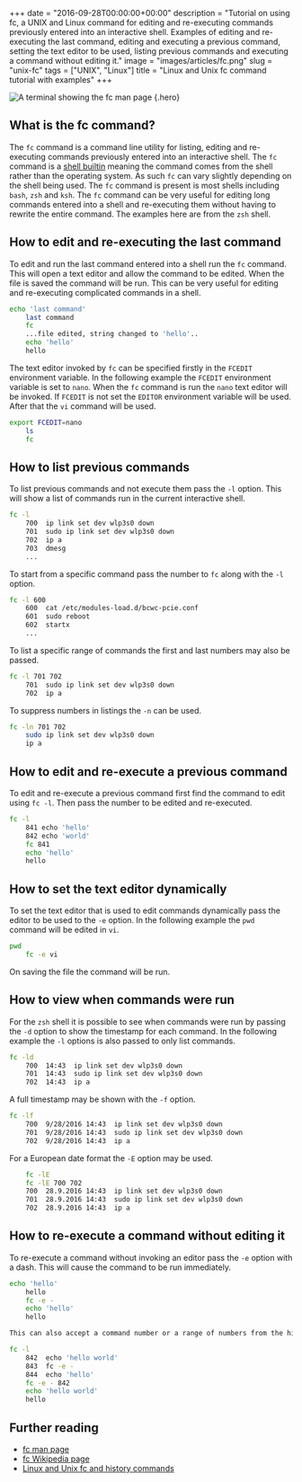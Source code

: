 +++
date = "2016-09-28T00:00:00+00:00"
description = "Tutorial on using fc, a UNIX and Linux command for editing and re-executing commands previously entered into an interactive shell. Examples of editing and re-executing the last command, editing and executing a previous command, setting the text editor to be used, listing previous commands and executing a command without editing it."
image = "images/articles/fc.png"
slug = "unix-fc"
tags = ["UNIX", "Linux"]
title = "Linux and Unix fc command tutorial with examples"
+++

<!-- prettier-ignore -->
![A terminal showing the fc man page][2]
{.hero}

## What is the fc command?

The `fc` command is a command line utility for listing, editing and re-executing
commands previously entered into an interactive shell. The `fc` command is a
[shell builtin][3] meaning the command comes from the shell rather than the
operating system. As such `fc` can vary slightly depending on the shell being
used. The `fc` command is present is most shells including `bash`, `zsh` and
`ksh`. The `fc` command can be very useful for editing long commands entered
into a shell and re-executing them without having to rewrite the entire command.
The examples here are from the `zsh` shell.

## How to edit and re-executing the last command

To edit and run the last command entered into a shell run the `fc` command. This
will open a text editor and allow the command to be edited. When the file is
saved the command will be run. This can be very useful for editing and
re-executing complicated commands in a shell.

```sh
echo 'last command'
    last command
    fc
    ...file edited, string changed to 'hello'..
    echo 'hello'
    hello
```

The text editor invoked by `fc` can be specified firstly in the `FCEDIT`
environment variable. In the following example the `FCEDIT` environment variable
is set to `nano`. When the `fc` command is run the `nano` text editor will be
invoked. If `FCEDIT` is not set the `EDITOR` environment variable will be used.
After that the `vi` command will be used.

```sh
export FCEDIT=nano
    ls
    fc
```

## How to list previous commands

To list previous commands and not execute them pass the `-l` option. This will
show a list of commands run in the current interactive shell.

```sh
fc -l
    700  ip link set dev wlp3s0 down
    701  sudo ip link set dev wlp3s0 down
    702  ip a
    703  dmesg
    ...
```

To start from a specific command pass the number to `fc` along with the `-l`
option.

```sh
fc -l 600
    600  cat /etc/modules-load.d/bcwc-pcie.conf
    601  sudo reboot
    602  startx
    ...
```

To list a specific range of commands the first and last numbers may also be
passed.

```sh
fc -l 701 702
    701  sudo ip link set dev wlp3s0 down
    702  ip a
```

To suppress numbers in listings the `-n` can be used.

```sh
fc -ln 701 702
    sudo ip link set dev wlp3s0 down
    ip a
```

## How to edit and re-execute a previous command

To edit and re-execute a previous command first find the command to edit using
`fc -l`. Then pass the number to be edited and re-executed.

```sh
fc -l
    841 echo 'hello'
    842 echo 'world'
    fc 841
    echo 'hello'
    hello
```

## How to set the text editor dynamically

To set the text editor that is used to edit commands dynamically pass the editor
to be used to the `-e` option. In the following example the `pwd` command will
be edited in `vi`.

```sh
pwd
    fc -e vi
```

On saving the file the command will be run.

## How to view when commands were run

For the `zsh` shell it is possible to see when commands were run by passing the
`-d` option to show the timestamp for each command. In the following example the
`-l` options is also passed to only list commands.

```sh
fc -ld
    700  14:43  ip link set dev wlp3s0 down
    701  14:43  sudo ip link set dev wlp3s0 down
    702  14:43  ip a
```

A full timestamp may be shown with the `-f` option.

```sh
fc -lf
    700  9/28/2016 14:43  ip link set dev wlp3s0 down
    701  9/28/2016 14:43  sudo ip link set dev wlp3s0 down
    702  9/28/2016 14:43  ip a
```

For a European date format the `-E` option may be used.

```sh
    fc -lE
    fc -lE 700 702
    700  28.9.2016 14:43  ip link set dev wlp3s0 down
    701  28.9.2016 14:43  sudo ip link set dev wlp3s0 down
    702  28.9.2016 14:43  ip a
```

## How to re-execute a command without editing it

To re-execute a command without invoking an editor pass the `-e` option with a
dash. This will cause the command to be run immediately.

```sh
echo 'hello'
    hello
    fc -e -
    echo 'hello'
    hello

This can also accept a command number or a range of numbers from the history.
```

```sh
fc -l
    842  echo 'hello world'
    843  fc -e -
    844  echo 'hello'
    fc -e - 842
    echo 'hello world'
    hello
```

## Further reading

- [fc man page][1]
- [fc Wikipedia page][3]
- [Linux and Unix fc and history commands][4]

[1]: https://linux.die.net/man/1/fc
[2]: /images/articles/fc.png "Linux and Unix fc command"
[3]: https://en.wikipedia.org/wiki/Fc_(Unix)
[4]: http://www.computerhope.com/unix/uhistory.htm
